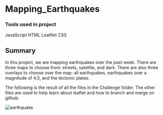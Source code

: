 # Mapping_Earthquakes

### Tools used in project
JavaScript
HTML
Leaftlet
CSS

## Summary
In this project, we are mapping earthquakes over the past week. There are three maps to choose from: streets, satellite, and dark. There are also three overlays to choose over the map: all earthquakes, earthquakes over a magnitude of 4.5, and the tectonic plates.

The following is the result of all the files in the Challenge folder. The other files are used to help learn about leaflet and how to branch and merge on github.

![earthquake](https://user-images.githubusercontent.com/109183214/200663377-4bddeefa-f222-449b-99ca-12ba3736ea2e.png)

